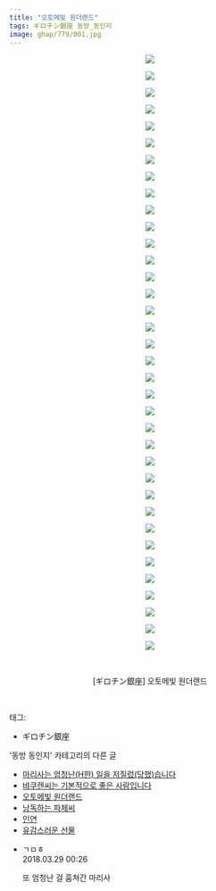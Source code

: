 ```yaml
---
title: "오토메빛 원더랜드"
tags: ギロチン銀座 동방_동인지
image: ghap/779/001.jpg
---
```

<div class="article">
<p style="text-align: center; clear: none; float: none;"><img src="{{ site.nasurl }}/ghap/779/001.jpg"/></p>
<p style="text-align: center; clear: none; float: none;"><img src="{{ site.nasurl }}/ghap/779/002.jpg"/></p>
<p style="text-align: center; clear: none; float: none;"><img src="{{ site.nasurl }}/ghap/779/003.jpg"/></p>
<p style="text-align: center; clear: none; float: none;"><img src="{{ site.nasurl }}/ghap/779/004.jpg"/></p>
<p style="text-align: center; clear: none; float: none;"><img src="{{ site.nasurl }}/ghap/779/005.jpg"/></p>
<p style="text-align: center; clear: none; float: none;"><img src="{{ site.nasurl }}/ghap/779/006.jpg"/></p>
<p style="text-align: center; clear: none; float: none;"><img src="{{ site.nasurl }}/ghap/779/007.jpg"/></p>
<p style="text-align: center; clear: none; float: none;"><img src="{{ site.nasurl }}/ghap/779/008.jpg"/></p>
<p style="text-align: center; clear: none; float: none;"><img src="{{ site.nasurl }}/ghap/779/009.jpg"/></p>
<p style="text-align: center; clear: none; float: none;"><img src="{{ site.nasurl }}/ghap/779/010.jpg"/></p>
<p style="text-align: center; clear: none; float: none;"><img src="{{ site.nasurl }}/ghap/779/011.jpg"/></p>
<p style="text-align: center; clear: none; float: none;"><img src="{{ site.nasurl }}/ghap/779/012.jpg"/></p>
<p style="text-align: center; clear: none; float: none;"><img src="{{ site.nasurl }}/ghap/779/013.jpg"/></p>
<p style="text-align: center; clear: none; float: none;"><img src="{{ site.nasurl }}/ghap/779/014.jpg"/></p>
<p style="text-align: center; clear: none; float: none;"><img src="{{ site.nasurl }}/ghap/779/015.jpg"/></p>
<p style="text-align: center; clear: none; float: none;"><img src="{{ site.nasurl }}/ghap/779/016.jpg"/></p>
<p style="text-align: center; clear: none; float: none;"><img src="{{ site.nasurl }}/ghap/779/017.jpg"/></p>
<p style="text-align: center; clear: none; float: none;"><img src="{{ site.nasurl }}/ghap/779/018.jpg"/></p>
<p style="text-align: center; clear: none; float: none;"><img src="{{ site.nasurl }}/ghap/779/019.jpg"/></p>
<p style="text-align: center; clear: none; float: none;"><img src="{{ site.nasurl }}/ghap/779/020.jpg"/></p>
<p style="text-align: center; clear: none; float: none;"><img src="{{ site.nasurl }}/ghap/779/021.jpg"/></p>
<p style="text-align: center; clear: none; float: none;"><img src="{{ site.nasurl }}/ghap/779/022.jpg"/></p>
<p style="text-align: center; clear: none; float: none;"><img src="{{ site.nasurl }}/ghap/779/023.jpg"/></p>
<p style="text-align: center; clear: none; float: none;"><img src="{{ site.nasurl }}/ghap/779/024.jpg"/></p>
<p style="text-align: center; clear: none; float: none;"><img src="{{ site.nasurl }}/ghap/779/025.jpg"/></p>
<p style="text-align: center; clear: none; float: none;"><img src="{{ site.nasurl }}/ghap/779/026.jpg"/></p>
<p style="text-align: center; clear: none; float: none;"><img src="{{ site.nasurl }}/ghap/779/027.jpg"/></p>
<p style="text-align: center; clear: none; float: none;"><img src="{{ site.nasurl }}/ghap/779/028.jpg"/></p>
<p style="text-align: center; clear: none; float: none;"><img src="{{ site.nasurl }}/ghap/779/029.jpg"/></p>
<p style="text-align: center; clear: none; float: none;"><img src="{{ site.nasurl }}/ghap/779/030.jpg"/></p>
<p style="text-align: center; clear: none; float: none;"><img src="{{ site.nasurl }}/ghap/779/031.jpg"/></p>
<p style="text-align: center; clear: none; float: none;"><img src="{{ site.nasurl }}/ghap/779/032.jpg"/></p>
<p style="text-align: center; clear: none; float: none;"><img src="{{ site.nasurl }}/ghap/779/033.jpg"/></p>
<p style="text-align: center; clear: none; float: none;"><img src="{{ site.nasurl }}/ghap/779/034.jpg"/></p>
<p style="text-align: center; clear: none; float: none;"><img src="{{ site.nasurl }}/ghap/779/035.jpg"/></p>
<p style="text-align: center; clear: none; float: none;"><img src="{{ site.nasurl }}/ghap/779/036.jpg"/></p>
<p style="text-align: center; clear: none; float: none;"><br/></p>
<p style="text-align: center; clear: none; float: none;">[ギロチン銀座] 오토메빛 원더랜드</p>
<p><br/></p>
</div><div class="tagTrail">
<p>태그: </p>
<ul>
<li>ギロチン銀座</li>
</ul>
</div><div class="another">
<p>'동방 동인지' 카테고리의 다른 글</p>
<ul>
<li><a href="/2016-07-09-ghap_781">마리사는 엄청난(H한) 일을 저질렀(당했)습니다</a></li>
<li><a href="/2016-07-09-ghap_780">뱌쿠렌씨는 기본적으로 좋은 사람입니다</a></li>
<li><a href="/2016-07-09-ghap_779">오토메빛 원더랜드</a></li>
<li><a href="/2016-07-09-ghap_778">낭독하는 파체씨</a></li>
<li><a href="/2016-07-09-ghap_777">인연</a></li>
<li><a href="/2016-07-09-ghap_776">유감스러운 선물</a></li>
</ul>
</div><div class="cb_module cb_fluid">
<div class="cb_wrt cb_profile">
<div class="comment">
<ul>
<li class="cb_thumb_off" id="comment15229286">
<div class="cb_comment_area">
<div class="cb_info_area">
<div class="cb_section">
<span class="cb_nick_name">ㄱㅁㅎ</span>
</div>
<div class="cb_section">
<span class="cb_date">2018.03.29 00:26 </span>
</div>
</div>
<div class="cb_dsc_comment">
<p class="cb_dsc">
											또 엄청난 걸 훔쳐간 마리사
										</p>
</div>
</div></li>
</ul>
</div>
</div><!-- commentList close -->
</div>